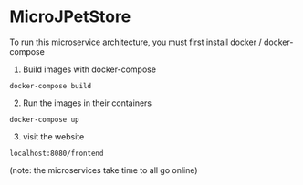# MicroJPetStore

To run this microservice architecture, you must first install docker / docker-compose

1. Build images with docker-compose

`docker-compose build`

2. Run the images in their containers

`docker-compose up`

3. visit the website

`localhost:8080/frontend`

(note: the microservices take time to all go online)
